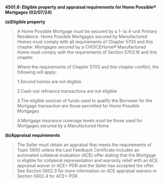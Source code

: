 **4501.6: Eligible property and appraisal requirements for Home
Possible® Mortgages (02/07/24)**

**(a)Eligible property**

> A Home Possible Mortgage must be secured by a 1- to 4-unit Primary
> Residence. Home Possible Mortgages secured by Manufactured Homes must
> comply with all requirements of Chapter 5703 and this chapter.
> Mortgages secured by a CHOICEHome® Manufactured Home must comply with
> the requirements of Section 5703.16 and this chapter.
>
> Where the requirements of Chapter 5703 and this chapter conflict, the
> following will apply:
>
> 1.Second homes are not eligible
>
> 2.Cash-out refinance transactions are not eligible
>
> 3.The eligible sources of funds used to qualify the Borrower for the
> Mortgage transaction are those permitted for Home Possible Mortgages
>
> 4.Mortgage insurance coverage levels must be those used for Mortgages
> secured by a Manufactured Home

**(b)Appraisal requirements**

> The Seller must obtain an appraisal that meets the requirements of
> Topic 5600 unless the Last Feedback Certificate includes an automated
> collateral evaluation (ACE) offer stating that the Mortgage is
> eligible for collateral representation and warranty relief with an ACE
> appraisal waiver or ACE+ PDR and the Seller has accepted the offer.
> See Section 5602.3 for more information on ACE appraisal waivers or
> Section 5602.4 for ACE+ PDR.